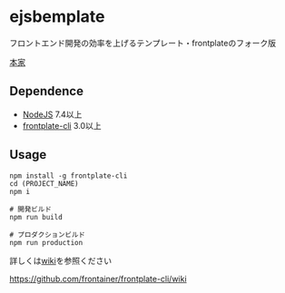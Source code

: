 # ejsbemplate

フロントエンド開発の効率を上げるテンプレート・frontplateのフォーク版

[本家](https://github.com/frontainer/frontplate/)

## Dependence

* [NodeJS](https://nodejs.org/) 7.4以上
* [frontplate-cli](https://www.npmjs.com/package/frontplate-cli) 3.0以上

## Usage

```
npm install -g frontplate-cli
cd (PROJECT_NAME)
npm i

# 開発ビルド
npm run build

# プロダクションビルド
npm run production
```

詳しくは[wiki](https://github.com/frontainer/frontplate-cli/wiki)を参照ください

https://github.com/frontainer/frontplate-cli/wiki
